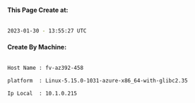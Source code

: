 
   
#### This Page Create at:

```bash

2023-01-30 - 13:55:27 UTC

```

#### Create By Machine:

```bash

Host Name : fv-az392-458

platform  : Linux-5.15.0-1031-azure-x86_64-with-glibc2.35

Ip Local  : 10.1.0.215

```

